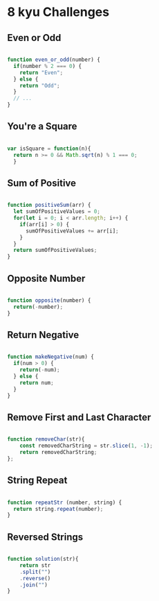 # 8 kyu Challenges

## Even or Odd

```js

function even_or_odd(number) {
  if(number % 2 === 0) {
    return "Even";
  } else {
    return "Odd";
  }
  // ...
}

```

## You're a Square

``` js

var isSquare = function(n){
  return n >= 0 && Math.sqrt(n) % 1 === 0;
  }

  ```

## Sum of Positive

```js

function positiveSum(arr) {
  let sumOfPositiveValues = 0;
  for(let i = 0; i < arr.length; i++) {
    if(arr[i] > 0) {
      sumOfPositiveValues += arr[i];
    }
  }
  return sumOfPositiveValues;
}

```

## Opposite Number

```js

function opposite(number) {
  return(-number);
}

```

## Return Negative

```js

function makeNegative(num) {
  if(num > 0) {
    return(-num);
  } else {
    return num;
  }
}

```

## Remove First and Last Character

```js

function removeChar(str){
    const removedCharString = str.slice(1, -1);
    return removedCharString;
};

```

## String Repeat

```js

function repeatStr (number, string) {
  return string.repeat(number);
}

```

## Reversed Strings

```js

function solution(str){
    return str
    .split("")
    .reverse()
    .join("")
}

```